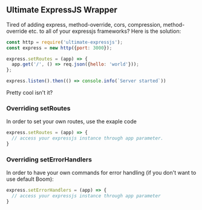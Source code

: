 ## Ultimate ExpressJS Wrapper

Tired of adding express, method-override, cors, compression, method-override etc. to all of your expressjs frameworks? Here is the solution:

```javascript
const http = require('ultimate-expressjs');
const express = new http({port: 3000});

express.setRoutes = (app) => {
  app.get('/', () => req.json({hello: 'world'}));
};

express.listen().then(() => console.info(`Server started`))

```

Pretty cool isn't it?


### Overriding setRoutes

In order to set your own routes, use the exaple code


```javascript
express.setRoutes = (app) => {
  // access your expressjs instance through app parameter.
}
```


### Overriding setErrorHandlers

In order to have your own commands for error handling (if you don't want to use default Boom):

```javascript
express.setErrorHandlers = (app) => {
  // access your expressjs instance through app parameter
}
```
